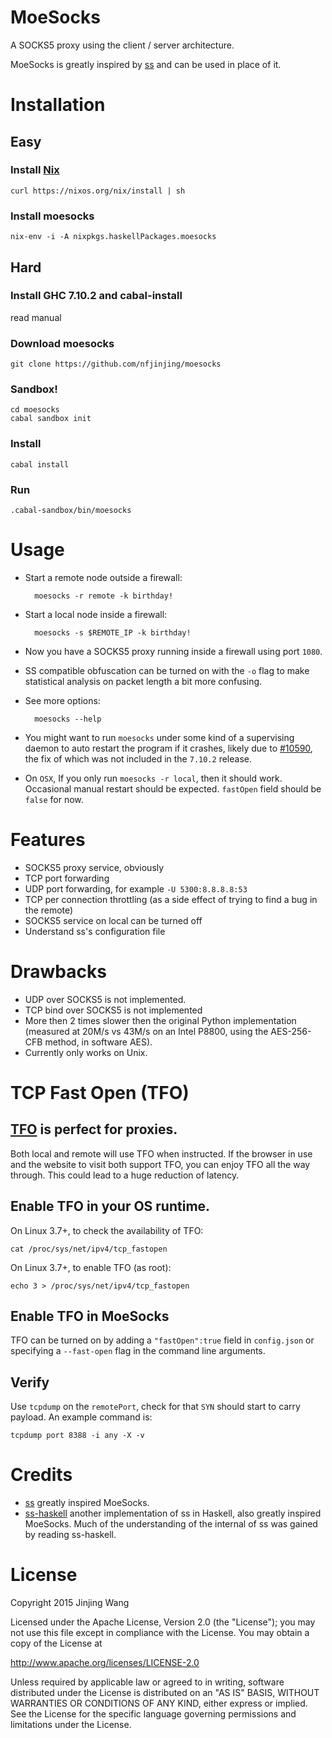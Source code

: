 MoeSocks
========

A SOCKS5 proxy using the client / server architecture.

MoeSocks is greatly inspired by [ss] and can be used in place of it.

Installation
============

Easy
----

### Install [Nix]

    curl https://nixos.org/nix/install | sh 

### Install moesocks

    nix-env -i -A nixpkgs.haskellPackages.moesocks

Hard
----

### Install GHC 7.10.2 and cabal-install
    
read manual

### Download moesocks

    git clone https://github.com/nfjinjing/moesocks

### Sandbox!

    cd moesocks
    cabal sandbox init

### Install

    cabal install

### Run

    .cabal-sandbox/bin/moesocks


Usage
=====

* Start a remote node outside a firewall:

        moesocks -r remote -k birthday!

* Start a local node inside a firewall:

        moesocks -s $REMOTE_IP -k birthday!

* Now you have a SOCKS5 proxy running inside a firewall using port
  `1080`.

* SS compatible obfuscation can be turned on with the `-o` flag to make
  statistical analysis on packet length a bit more confusing.

* See more options:

        moesocks --help

* You might want to run `moesocks` under some kind of a supervising daemon to
  auto restart the program if it crashes, likely due to [#10590], the fix of
  which was not included in the `7.10.2` release.

* On `OSX`, If you only run `moesocks -r local`, then it should work. Occasional
  manual restart should be expected. `fastOpen` field should be `false` for now.


Features
========

* SOCKS5 proxy service, obviously
* TCP port forwarding
* UDP port forwarding, for example `-U 5300:8.8.8.8:53`
* TCP per connection throttling (as a side effect of trying to find a bug in the
remote)
* SOCKS5 service on local can be turned off
* Understand ss's configuration file

Drawbacks
==========

* UDP over SOCKS5 is not implemented.
* TCP bind over SOCKS5 is not implemented
* More then 2 times slower then the original Python implementation (measured at
  20M/s vs 43M/s on an Intel P8800, using the AES-256-CFB method, in software
  AES).
* Currently only works on Unix.


TCP Fast Open (TFO)
====================

## [TFO] is perfect for proxies.

Both local and remote will use TFO when instructed. If the browser in use and
the website to visit both support TFO, you can enjoy TFO all the way through.
This could lead to a huge reduction of latency.

## Enable TFO in your OS runtime.

On Linux 3.7+, to check the availability of TFO:

    cat /proc/sys/net/ipv4/tcp_fastopen

On Linux 3.7+, to enable TFO (as root):

    echo 3 > /proc/sys/net/ipv4/tcp_fastopen

## Enable TFO in MoeSocks

TFO can be turned on by adding a `"fastOpen":true` field in `config.json` or
specifying a `--fast-open` flag in the command line arguments.

## Verify

Use `tcpdump` on the `remotePort`, check for that `SYN` should start to carry
payload. An example command is:

    tcpdump port 8388 -i any -X -v


Credits
=======

* [ss] greatly inspired MoeSocks.
* [ss-haskell] another implementation of ss in Haskell, also greatly inspired
  MoeSocks. Much of the understanding of the internal of ss was gained by
  reading ss-haskell.

License
=======

Copyright 2015 Jinjing Wang

Licensed under the Apache License, Version 2.0 (the "License");
you may not use this file except in compliance with the License.
You may obtain a copy of the License at

   http://www.apache.org/licenses/LICENSE-2.0

Unless required by applicable law or agreed to in writing, software
distributed under the License is distributed on an "AS IS" BASIS,
WITHOUT WARRANTIES OR CONDITIONS OF ANY KIND, either express or implied.
See the License for the specific language governing permissions and
limitations under the License.

[ss]:https://github.com/shadowsocks/shadowsocks
[ss-haskell]:https://github.com/rnons/shadowsocks-haskell
[Nix]:https://nixos.org/nix/
[config.json]:https://raw.githubusercontent.com/nfjinjing/moesocks/master/config.json
[#10590]:https://ghc.haskell.org/trac/ghc/ticket/10590
[TFO]:https://en.wikipedia.org/wiki/TCP_Fast_Open
[ECN]:https://en.wikipedia.org/wiki/Explicit_Congestion_Notification

